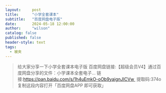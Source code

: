```yaml
---
layout:     post
title:      "小学全套课本"
subtitle:   "百度网盘电子版"
date:       2024-05-18 12:00:00
author:     "wilson"
catalog: false
published: false
header-style: text
tags:
  - 被夹
---
```


> 给大家分享一下小学全套课本电子版
百度网盘链接:【超级会员V4】通过百度网盘分享的文件：小学课本全套电子…
链接:https://pan.baidu.com/s/1h4uEmkO-oOb9yaignJICVw 
提取码:374o
复制这段内容打开「百度网盘APP 即可获取」
